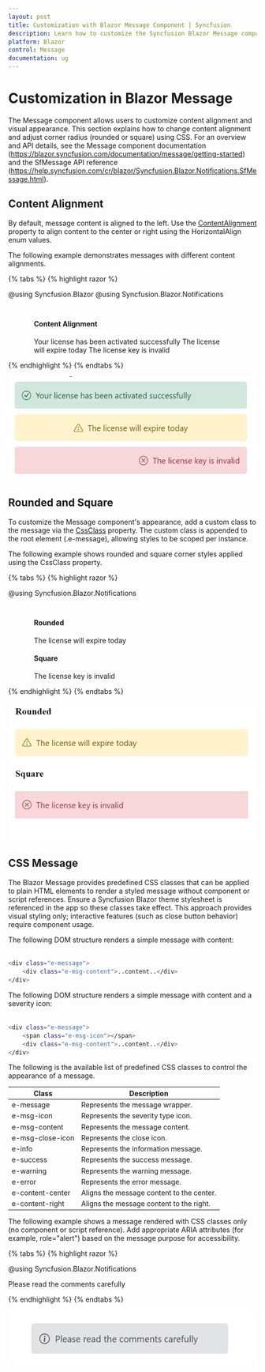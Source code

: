 ```yaml
---
layout: post
title: Customization with Blazor Message Component | Syncfusion
description: Learn how to customize the Syncfusion Blazor Message component, including content alignment, rounded or square corners using CssClass, and CSS-only rendering in Blazor WebAssembly and Server apps.
platform: Blazor
control: Message
documentation: ug
---
```


# Customization in Blazor Message

The Message component allows users to customize content alignment and visual appearance. This section explains how to change content alignment and adjust corner radius (rounded or square) using CSS. For an overview and API details, see the Message component documentation (https://blazor.syncfusion.com/documentation/message/getting-started) and the SfMessage API reference (https://help.syncfusion.com/cr/blazor/Syncfusion.Blazor.Notifications.SfMessage.html).

## Content Alignment

By default, message content is aligned to the left. Use the [ContentAlignment](https://help.syncfusion.com/cr/blazor/Syncfusion.Blazor.Notifications.SfMessage.html#Syncfusion_Blazor_Notifications_SfMessage_ContentAlignment) property to align content to the center or right using the HorizontalAlign enum values.

The following example demonstrates messages with different content alignments.

{% tabs %}
{% highlight razor %}

@using Syncfusion.Blazor
@using Syncfusion.Blazor.Notifications

<div class="msg-custom-section">
  <div class="content-section">
    <h4>Content Alignment</h4>
    <SfMessage Severity="MessageSeverity.Success">Your license has been activated successfully</SfMessage>
    <SfMessage Severity="MessageSeverity.Warning" ContentAlignment="HorizontalAlign.Center">The license will expire today</SfMessage>
    <SfMessage Severity="MessageSeverity.Error" ContentAlignment="HorizontalAlign.Right">The license key is invalid</SfMessage>
  </div>
</div>
<style>
  .msg-custom-section .content-section {
    margin: 0 auto;
    max-width: 400px;
    padding-top: 10px;
  }

  .msg-custom-section .e-message {
    margin: 10px 0;
  }
</style>
    
{% endhighlight %}
{% endtabs %}

![Blazor Message content aligned left, center, and right](./images/message-content-alignment.png)

## Rounded and Square

To customize the Message component's appearance, add a custom class to the message via the [CssClass](https://help.syncfusion.com/cr/blazor/Syncfusion.Blazor.Notifications.SfMessage.html#Syncfusion_Blazor_Notifications_SfMessage_CssClass) property. The custom class is appended to the root element (.e-message), allowing styles to be scoped per instance.

The following example shows rounded and square corner styles applied using the CssClass property.

{% tabs %}
{% highlight razor %}

@using Syncfusion.Blazor.Notifications

<div class="msg-custom-section">
  <div class="content-section">
  <h4>Rounded</h4>
    <SfMessage Severity="MessageSeverity.Warning" ContentAlignment="HorizontalAlign.Center" CssClass="rounded">The license will expire today</SfMessage>
    <h4>Square</h4>
    <SfMessage Severity="MessageSeverity.Error" ContentAlignment="HorizontalAlign.Right" CssClass="square">The license key is invalid</SfMessage>
  </div>
</div>
<style>
  .msg-custom-section .content-section {
    margin: 0 auto;
    max-width: 400px;
    padding-top: 10px;
  }

  .msg-custom-section .e-message {
    margin: 10px 0;
  }

  .msg-custom-section .e-message.rounded {
    border-radius: 5px;
  }

  .msg-custom-section .e-message.square {
    border-radius: 1px;
  }
</style>
    
{% endhighlight %}
{% endtabs %}

![Blazor Message with rounded and square corner styles](./images/message-rounded-square.png)

## CSS Message

The Blazor Message provides predefined CSS classes that can be applied to plain HTML elements to render a styled message without component or script references. Ensure a Syncfusion Blazor theme stylesheet is referenced in the app so these classes take effect. This approach provides visual styling only; interactive features (such as close button behavior) require component usage.

The following DOM structure renders a simple message with content:

```bash

<div class="e-message">
    <div class="e-msg-content">..content..</div>
</div>

```

The following DOM structure renders a simple message with content and a severity icon:

```bash

<div class="e-message">
    <span class="e-msg-icon"></span>
    <div class="e-msg-content">..content..</div>
</div>

```

The following is the available list of predefined CSS classes to control the appearance of a message.

| Class | Description |
| -------- | -------- |
| e-message | Represents the message wrapper. |
| e-msg-icon | Represents the severity type icon. |
| e-msg-content | Represents the message content. |
| e-msg-close-icon | Represents the close icon. |
| e-info | Represents the information message. |
| e-success | Represents the success message. |
| e-warning | Represents the warning message. |
| e-error | Represents the error message. |
| e-content-center | Aligns the message content to the center. |
| e-content-right | Aligns the message content to the right. |

The following example shows a message rendered with CSS classes only (no component or script reference). Add appropriate ARIA attributes (for example, role="alert") based on the message purpose for accessibility.

{% tabs %}
{% highlight razor %}

@using Syncfusion.Blazor.Notifications

<div class="msg-default">
    <div id="msg" class="e-message" role="alert">
      <span class="e-msg-icon"></span>
      <div class="e-msg-content">Please read the comments carefully</div>
    </div>
  </div>
<style>
  .msg-custom-section .content-section {
    margin: 0 auto;
    max-width: 400px;
    padding-top: 10px;
  }

  .msg-custom-section .e-message {
    margin: 10px 0;
  }

  .msg-custom-section .e-message.rounded {
    border-radius: 5px;
  }

  .msg-custom-section .e-message.square {
    border-radius: 1px;
  }
</style>
    
{% endhighlight %}
{% endtabs %}

![Blazor Message styled using predefined CSS classes](./images/message-default.PNG)